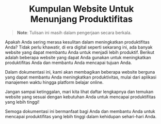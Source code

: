 <h1 align="center">Kumpulan Website Untuk Menunjang Produktifitas</h1>

> **Note**: Tulisan ini masih dalam pengerjaan secara berkala.

Apakah Anda sering merasa kesulitan dalam meningkatkan produktifitas Anda? Tidak perlu khawatir, di era digital seperti sekarang ini, ada banyak website yang dapat membantu Anda untuk menjadi lebih produktif. Berikut adalah beberapa website yang dapat Anda gunakan untuk meningkatkan produktifitas Anda dan membantu Anda mencapai tujuan Anda.

Dalam dokumentasi ini, kami akan membagikan beberapa website berguna yang dapat membantu Anda meningkatkan produktivitas, mulai dari aplikasi manajemen waktu hingga platform belajar online.

Jangan sampai ketinggalan, mari kita lihat daftar lengkapnya dan temukan website yang sesuai dengan kebutuhan Anda untuk mencapai produktifitas yang lebih tinggi!

Semoga dokumentasi ini bermanfaat bagi Anda dan membantu Anda untuk mencapai produktifitas yang lebih tinggi dalam kehidupan sehari-hari Anda.
